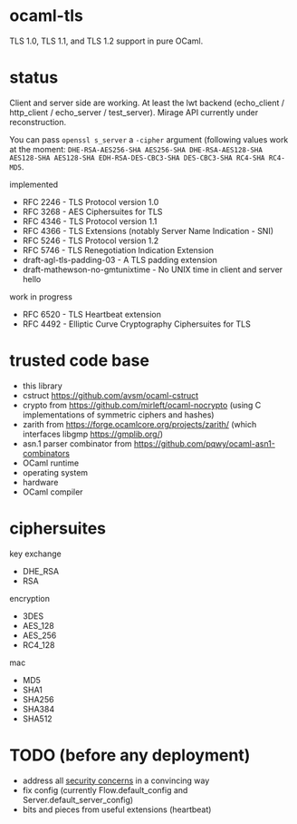 ocaml-tls
==========

TLS 1.0, TLS 1.1, and TLS 1.2 support in pure OCaml.

status
======

Client and server side are working. At least the lwt backend (echo_client / http_client / echo_server / test_server). Mirage API currently under reconstruction.

You can pass ``openssl s_server`` a ``-cipher`` argument (following values work at the moment: ``DHE-RSA-AES256-SHA AES256-SHA DHE-RSA-AES128-SHA AES128-SHA AES128-SHA EDH-RSA-DES-CBC3-SHA DES-CBC3-SHA RC4-SHA RC4-MD5``.

implemented

- RFC 2246 - TLS Protocol version 1.0
- RFC 3268 - AES Ciphersuites for TLS
- RFC 4346 - TLS Protocol version 1.1
- RFC 4366 - TLS Extensions (notably Server Name Indication - SNI)
- RFC 5246 - TLS Protocol version 1.2
- RFC 5746 - TLS Renegotiation Indication Extension
- draft-agl-tls-padding-03 - A TLS padding extension
- draft-mathewson-no-gmtunixtime - No UNIX time in client and server hello

work in progress

- RFC 6520 - TLS Heartbeat extension
- RFC 4492 - Elliptic Curve Cryptography Ciphersuites for TLS

trusted code base
=================

- this library
- cstruct https://github.com/avsm/ocaml-cstruct
- crypto from https://github.com/mirleft/ocaml-nocrypto (using C implementations of symmetric ciphers and hashes)
- zarith from https://forge.ocamlcore.org/projects/zarith/ (which interfaces libgmp https://gmplib.org/)
- asn.1 parser combinator from https://github.com/pqwy/ocaml-asn1-combinators
- OCaml runtime
- operating system
- hardware
- OCaml compiler

ciphersuites
============

key exchange
- DHE_RSA
- RSA

encryption
- 3DES
- AES_128
- AES_256
- RC4_128

mac
- MD5
- SHA1
- SHA256
- SHA384
- SHA512

TODO (before any deployment)
============================

- address all [security concerns](https://github.com/mirleft/ocaml-tls/issues?labels=security+concern&page=1&state=open) in a convincing way
- fix config (currently Flow.default_config and Server.default_server_config)
- bits and pieces from useful extensions (heartbeat)
